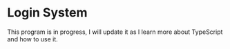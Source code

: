 # Login System

This program is in progress, I will update it as I learn more about TypeScript and how to use it.
